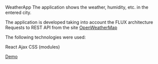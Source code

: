 WeatherApp
The application shows the weather, humidity, etc. in the entered city.

The application is developed taking into account the FLUX architecture Requests to REST API from the site <a href="https://openweathermap.org/current#data">OpenWeatherMap<a>

The following technologies were used:

React
Ajax
CSS (modules)

<a href ="kirill-syslov.github.io/WeatherApp/">Demo<a>
